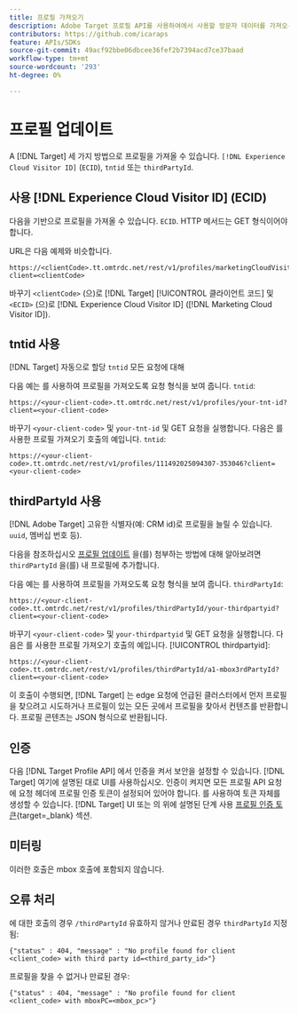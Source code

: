 ```yaml
---
title: 프로필 가져오기
description: Adobe Target 프로필 API를 사용하여에서 사용할 방문자 데이터를 가져오는 방법에 대해 알아봅니다 [!DNL Target].
contributors: https://github.com/icaraps
feature: APIs/SDKs
source-git-commit: 49acf92bbe06dbcee36fef2b7394acd7ce37baad
workflow-type: tm+mt
source-wordcount: '293'
ht-degree: 0%

---
```


# 프로필 업데이트

A [!DNL Target] 세 가지 방법으로 프로필을 가져올 수 있습니다. `[!DNL Experience Cloud Visitor ID]` (`ECID`), `tntid` 또는 `thirdPartyId`.

## 사용 [!DNL Experience Cloud Visitor ID] (ECID)

다음을 기반으로 프로필을 가져올 수 있습니다. `ECID`. HTTP 메서드는 GET 형식이어야 합니다.

URL은 다음 예제와 비슷합니다.

```
https://<clientCode>.tt.omtrdc.net/rest/v1/profiles/marketingCloudVisitorId/<ECID>?client=<clientCode>
```

바꾸기 `<clientCode>` (으)로 [!DNL Target] [!UICONTROL 클라이언트 코드] 및 `<ECID>` (으)로 [!DNL Experience Cloud Visitor ID] ([!DNL Marketing Cloud Visitor ID]).

## tntid 사용

[!DNL Target] 자동으로 할당 `tntid` 모든 요청에 대해

다음 예는 를 사용하여 프로필을 가져오도록 요청 형식을 보여 줍니다. `tntid`:

```
https://<your-client-code>.tt.omtrdc.net/rest/v1/profiles/your-tnt-id?client=<your-client-code>
```

바꾸기 `<your-client-code>` 및 `your-tnt-id` 및 GET 요청을 실행합니다. 다음은 를 사용한 프로필 가져오기 호출의 예입니다. `tntid`:

```
https://<your-client-code>.tt.omtrdc.net/rest/v1/profiles/111492025094307-353046?client=<your-client-code>
```

## thirdPartyId 사용

[!DNL Adobe Target] 고유한 식별자(예: CRM id)로 프로필을 늘릴 수 있습니다. `uuid`, 멤버십 번호 등).

다음을 참조하십시오 [프로필 업데이트](/help/dev/administer/profile-api/profile-api-overview.md) 을(를) 첨부하는 방법에 대해 알아보려면 `thirdPartyId` 을(를) 내 프로필에 추가합니다.

다음 예는 를 사용하여 프로필을 가져오도록 요청 형식을 보여 줍니다. `thirdPartyId`:

```
https://<your-client-code>.tt.omtrdc.net/rest/v1/profiles/thirdPartyId/your-thirdpartyid?client=<your-client-code>
```

바꾸기 `<your-client-code>` 및 `your-thirdpartyid` 및 GET 요청을 실행합니다. 다음은 를 사용한 프로필 가져오기 호출의 예입니다. [!UICONTROL thirdpartyid]:

```
https://<your-client-code>.tt.omtrdc.net/rest/v1/profiles/thirdPartyId/a1-mbox3rdPartyId?client=<your-client-code>
```

이 호출이 수행되면, [!DNL Target] 는 edge 요청에 언급된 클러스터에서 먼저 프로필을 찾으려고 시도하거나 프로필이 있는 모든 곳에서 프로필을 찾아서 컨텐츠를 반환합니다. 프로필 콘텐츠는 JSON 형식으로 반환됩니다.

## 인증

다음 [!DNL Target Profile API] 에서 인증을 켜서 보안을 설정할 수 있습니다. [!DNL Target] 여기에 설명된 대로 UI를 사용하십시오. 인증이 켜지면 모든 프로필 API 요청에 요청 헤더에 프로필 인증 토큰이 설정되어 있어야 합니다. 를 사용하여 토큰 자체를 생성할 수 있습니다. [!DNL Target] UI 또는 의 위에 설명된 단계 사용 [프로필 인증 토큰](https://developers.adobetarget.com/api/#authentication-tokens){target=_blank} 섹션.

## 미터링

이러한 호출은 mbox 호출에 포함되지 않습니다.

## 오류 처리

에 대한 호출의 경우 `/thirdPartyId` 유효하지 않거나 만료된 경우 `thirdPartyId` 지정됨:

```
{"status" : 404, "message" : "No profile found for client <client_code> with third party id=<third_party_id>"}
```

프로필을 찾을 수 없거나 만료된 경우:

```
{"status" : 404, "message" : "No profile found for client <client_code> with mboxPC=<mbox_pc>"}
```
